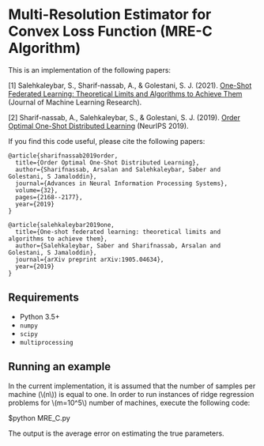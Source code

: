# Multi-Resolution Estimator for Convex Loss Function (MRE-C Algorithm)

This is an implementation of the following papers:

[1] Salehkaleybar, S., Sharif-nassab, A., & Golestani, S. J. (2021). [One-Shot Federated Learning: Theoretical Limits and Algorithms to Achieve Them](https://arxiv.org/abs/1905.04634) (Journal of Machine Learning Research).

[2] Sharif-nassab, A., Salehkaleybar, S., & Golestani, S. J. (2019). [Order Optimal One-Shot Distributed Learning](https://arxiv.org/abs/1911.00731) (NeurIPS 2019).


If you find this code useful, please cite the following papers:
```
@article{sharifnassab2019order,
  title={Order Optimal One-Shot Distributed Learning},
  author={Sharifnassab, Arsalan and Salehkaleybar, Saber and Golestani, S Jamaloddin},
  journal={Advances in Neural Information Processing Systems},
  volume={32},
  pages={2168--2177},
  year={2019}
}

```

```
@article{salehkaleybar2019one,
  title={One-shot federated learning: theoretical limits and algorithms to achieve them},
  author={Salehkaleybar, Saber and Sharifnassab, Arsalan and Golestani, S Jamaloddin},
  journal={arXiv preprint arXiv:1905.04634},
  year={2019}
}
```

## Requirements

- Python 3.5+
- `numpy`
- `scipy`
- `multiprocessing`

## Running an example

In the current implementation, it is assumed that the number of samples per machine (\\(n\\)) is equal to one. In order to run instances of ridge regression problems
for \\(m=10^5\\) number of machines, execute the following code:

$python MRE_C.py

The output is the average error on estimating the true parameters.
